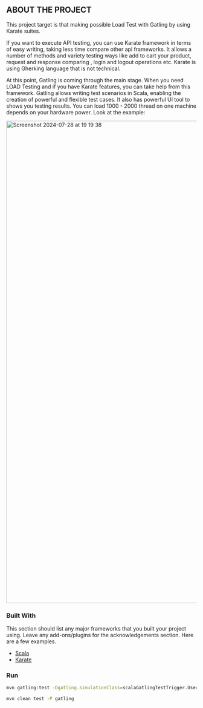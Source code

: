 
## ABOUT THE PROJECT

This project target is that making possible Load Test with Gatling by using Karate suites.

If you want to execute API testing, you can use Karate framework in terms of easy writing, taking less time compare other api frameworks.
It allows a number of methods and variety testing ways like add to cart your product, request and response comparing , login and logout operations etc.
Karate is using Gherking language that is not technical.

At this point, Gatling is coming through the main stage. When you need LOAD Testing and if you have Karate features, you can take help from this framework.
Gatling allows writing test scenarios in Scala, enabling the creation of powerful and flexible test cases.
It also has powerful UI tool to shows you testing results. 
You can load 1000 - 2000 thread on one machine depends on your hardware power. 
Look at the example: 

<img width="1275" alt="Screenshot 2024-07-28 at 19 19 38" src="https://github.com/user-attachments/assets/5f260ba0-6663-4e27-92a1-e1f89475af90">

### Built With
This section should list any major frameworks that you built your project using. Leave any add-ons/plugins for the acknowledgements section. Here are a few examples.
* [Scala](http://www.scala-lang.org)
* [Karate](https://www.karatelabs.io/)

### Run

```sh
mvn gatling:test -Dgatling.simulationClass=scalaGatlingTestTrigger.UserStimulation
```

```sh
mvn clean test -P gatling  
```

